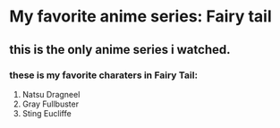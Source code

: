
# **My favorite anime series: Fairy tail**
## this is the only anime series i watched.
### these is my favorite charaters in Fairy Tail:
1. Natsu Dragneel
2. Gray Fullbuster
3. Sting Eucliffe
   

